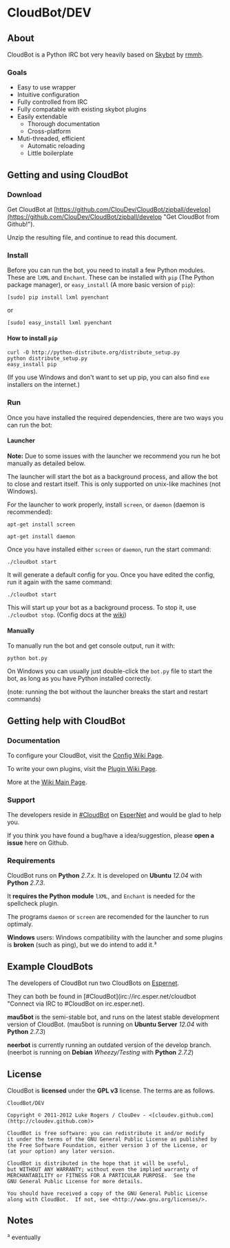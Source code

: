 # CloudBot/DEV

## About

CloudBot is a Python IRC bot very heavily based on [Skybot](http://git.io/skybot) by [rmmh](http://git.io/rmmh).  

### Goals

* Easy to use wrapper
* Intuitive configuration
* Fully controlled from IRC
* Fully compatable with existing skybot plugins
* Easily extendable
  * Thorough documentation
  * Cross-platform
* Muti-threaded, efficient
  * Automatic reloading
  * Little boilerplate

## Getting and using CloudBot

### Download

Get CloudBot at [https://github.com/ClouDev/CloudBot/zipball/develop](https://github.com/ClouDev/CloudBot/zipball/develop "Get CloudBot from Github!").

Unzip the resulting file, and continue to read this document.

### Install

Before you can run the bot, you need to install a few Python modules. These are `lXML` and `Enchant`.  These can be installed with `pip` (The Python package manager), or `easy_install` (A more basic version of `pip`):

`[sudo] pip install lxml pyenchant`

or

`[sudo] easy_install lxml pyenchant`

#### How to install `pip`

```shell
curl -O http://python-distribute.org/distribute_setup.py
python distribute_setup.py
easy_install pip
```

(If you use Windows and don't want to set up pip, you can also find `exe` installers on the internet.)

### Run

Once you have installed the required dependencies, there are two ways you can run the bot:

#### Launcher

**Note:** Due to some issues with the launcher we recommend you run he bot manually as detailed below.

The launcher will start the bot as a background process, and allow the bot to close and restart itself. This is only supported on unix-like machines (not Windows).

For the launcher to work properly, install `screen`, or `daemon` (daemon is recommended):

`apt-get install screen`

`apt-get install daemon`

Once you have installed either `screen` or `daemon`, run the start command:

`./cloudbot start`

It will generate a default config for you.  Once you have edited the config, run it again with the same command:

`./cloudbot start`

This will start up your bot as a background process. To stop it, use `./cloudbot stop`. (Config docs at the [wiki](http://git.io/cloudbotircconfig))

#### Manually

To manually run the bot and get console output, run it with:

`python bot.py`

On Windows you can usually just double-click the `bot.py` file to start the bot, as long as you have Python installed correctly.

(note: running the bot without the launcher breaks the start and restart commands)

## Getting help with CloudBot

### Documentation

To configure your CloudBot, visit the [Config Wiki Page](http://git.io/cloudbotircconfig).

To write your own plugins, visit the [Plugin Wiki Page](http://git.io/cloudbotircplugins).

More at the [Wiki Main Page](http://git.io/cloudbotircwiki).

### Support

The developers reside in [#CloudBot](irc://irc.esper.net/cloudbot) on [EsperNet](http://esper.net) and would be glad to help you.

If you think you have found a bug/have a idea/suggestion, please **open a issue** here on Github.

### Requirements

CloudBot runs on **Python** *2.7.x*. It is developed on **Ubuntu** *12.04* with **Python** *2.7.3*.

It **requires the Python module** `lXML`, and `Enchant` is needed for the spellcheck plugin.

The programs `daemon` or `screen` are recomended for the launcher to run optimaly.

**Windows** users: Windows compatibility with the launcher and some plugins is **broken** (such as ping), but we do intend to add it.³

## Example CloudBots

The developers of CloudBot run two CloudBots on [Espernet](http://esper.net).

They can both be found in [#CloudBot](irc://irc.esper.net/cloudbot "Connect via IRC to #CloudBot on irc.esper.net).

**mau5bot** is the semi-stable bot, and runs on the latest stable development version of CloudBot. (mau5bot is running on **Ubuntu Server** *12.04* with **Python** *2.7.3*)

**neerbot** is currently running an outdated version of the develop branch. (neerbot is running on **Debian** *Wheezy/Testing* with **Python** *2.7.2*)

## License

CloudBot is **licensed** under the **GPL v3** license. The terms are as follows.
    
    CloudBot/DEV

    Copyright © 2011-2012 Luke Rogers / ClouDev - <[cloudev.github.com](http://cloudev.github.com)>

    CloudBot is free software: you can redistribute it and/or modify
    it under the terms of the GNU General Public License as published by
    the Free Software Foundation, either version 3 of the License, or
    (at your option) any later version.

    CloudBot is distributed in the hope that it will be useful,
    but WITHOUT ANY WARRANTY; without even the implied warranty of
    MERCHANTABILITY or FITNESS FOR A PARTICULAR PURPOSE.  See the
    GNU General Public License for more details.

    You should have received a copy of the GNU General Public License
    along with CloudBot.  If not, see <http://www.gnu.org/licenses/>.

## Notes

³ eventually
